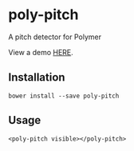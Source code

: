 # poly-pitch
A pitch detector for Polymer

View a demo [HERE](https://jamrizzi.github.io/poly-pitch/).

## Installation
```
bower install --save poly-pitch
```

## Usage
```
<poly-pitch visible></poly-pitch>
```
